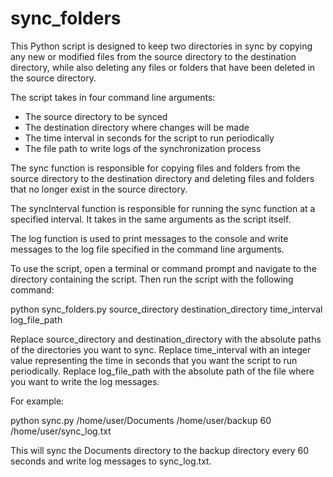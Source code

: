 # sync_folders
This Python script is designed to keep two directories in sync by copying any new or modified files from the source directory to the destination directory, while also deleting any files or folders that have been deleted in the source directory.

The script takes in four command line arguments:

- The source directory to be synced
- The destination directory where changes will be made
- The time interval in seconds for the script to run periodically
- The file path to write logs of the synchronization process

The sync function is responsible for copying files and folders from the source directory to the destination directory and deleting files and folders that no longer exist in the source directory.

The syncInterval function is responsible for running the sync function at a specified interval. It takes in the same arguments as the script itself.

The log function is used to print messages to the console and write messages to the log file specified in the command line arguments.

To use the script, open a terminal or command prompt and navigate to the directory containing the script. Then run the script with the following command:

python sync_folders.py source_directory destination_directory time_interval log_file_path

Replace source_directory and destination_directory with the absolute paths of the directories you want to sync. Replace time_interval with an integer value representing the time in seconds that you want the script to run periodically. Replace log_file_path with the absolute path of the file where you want to write the log messages.

For example:

python sync.py /home/user/Documents /home/user/backup 60 /home/user/sync_log.txt

This will sync the Documents directory to the backup directory every 60 seconds and write log messages to sync_log.txt.
